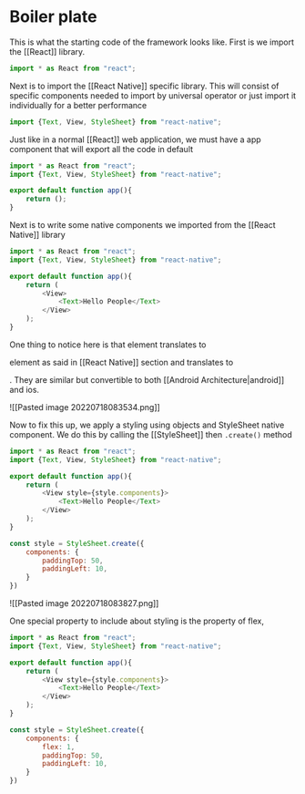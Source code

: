 # Boiler plate
This is what the starting code of the framework looks like. 
First is we import the [[React]] library.
```js
import * as React from "react";
```

Next is to import the [[React Native]] specific library. This will consist of specific components needed to import by universal operator or just import it individually for a better performance
```js
import {Text, View, StyleSheet} from "react-native";
```

Just like in a normal [[React]] web application, we must have a app component that will export all the code in default
```js
import * as React from "react";
import {Text, View, StyleSheet} from "react-native";

export default function app(){
	return ();
}
```

Next is to write some native components we imported from the [[React Native]] library
```js
import * as React from "react";
import {Text, View, StyleSheet} from "react-native";

export default function app(){
	return (
		<View>
			<Text>Hello People</Text>
		</View>
	);
}
```

One thing to notice here is that <View /> element translates to <div /> element as said in [[React Native]] section and <Text /> translates to <p />. They are similar but convertible to both [[Android Architecture|android]] and ios.

![[Pasted image 20220718083534.png]]


Now to fix this up, we apply a styling using objects and StyleSheet native component. We do this by calling the [[StyleSheet]] then `.create()` method
```js
import * as React from "react";
import {Text, View, StyleSheet} from "react-native";

export default function app(){
	return (
		<View style={style.components}>
			<Text>Hello People</Text>
		</View>
	);
}

const style = StyleSheet.create({
	components: {
		paddingTop: 50,
		paddingLeft: 10,
	}
})
```


![[Pasted image 20220718083827.png]]

One special property to include about styling is the property of flex, 
```js
import * as React from "react";
import {Text, View, StyleSheet} from "react-native";

export default function app(){
	return (
		<View style={style.components}>
			<Text>Hello People</Text>
		</View>
	);
}

const style = StyleSheet.create({
	components: {
		flex: 1,
		paddingTop: 50,
		paddingLeft: 10,
	}
})
```